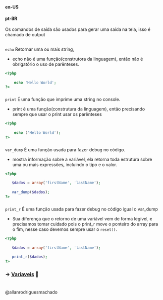#                

#### en-US


#### pt-BR
Os comandos de saída são usados para gerar uma saída na tela, isso é chamado de output

##

`echo` Retornar uma ou mais string, 
* echo não é uma função(construtora da linguagem), então não é obrigatório o uso de parênteses.
```php
<?php
    
    echo 'Hello World';
?>
```

###

`print` É uma função que imprime uma string no console.
* print é uma função(construtura da linguagem), então precisando sempre que usar o print usar os parênteses
```php
<?php
    
    echo ('Hello World');
?>
```

###

`var_dump` É uma função usada para fazer debug no código.
* mostra informação sobre a variável, ela retorna toda estrutura sobre uma ou mais expressões, incluindo o tipo e o valor.

```php
<?php
    
   $dados = array('firstName', 'lastName');
   
   var_dump($dados);
?>
```

###

`print_r` É uma função usada para fazer debug no código igual o var_dump
* Sua diferença que o retorno de uma variável vem de forma legível, e precisamos tomar cuidado pois o print_r move o ponteiro 
do array para o fim, nesse caso devemos sempre usar o `reset()`.
  
```php
<?php
    
   $dados = array('firstName', 'lastName');
   
   print_r($dados);
?>
```

### -> [Variaveis](/2Variaveis/) 🚀

#

@allanrodriguesmachado